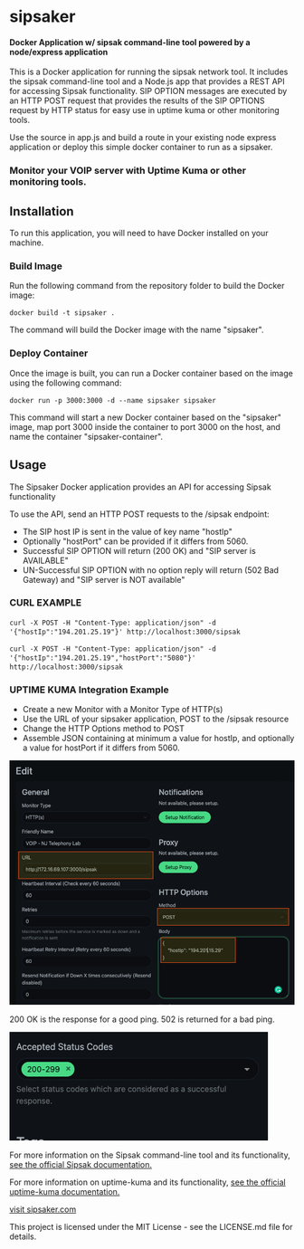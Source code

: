 # sipsaker
#### Docker Application w/ sipsak command-line tool powered by a node/express application 


This is a Docker application for running the sipsak network tool.  It includes the sipsak command-line tool and a Node.js app that provides a REST API for accessing Sipsak functionality.  SIP OPTION messages are executed by an HTTP POST request that provides the results of the SIP OPTIONS request by HTTP status for easy use in uptime kuma or other monitoring tools.

Use the source in app.js and build a route in your existing node express application or deploy this simple docker container to run as a sipsaker.

### Monitor your VOIP server with Uptime Kuma or other monitoring tools.

## Installation
To run this application, you will need to have Docker installed on your machine.

### Build Image
Run the following command from the repository folder to build the Docker image:

```console
docker build -t sipsaker .
```
The command will build the Docker image with the name "sipsaker". 


### Deploy Container
Once the image is built, you can run a Docker container based on the image using the following command:
```console
docker run -p 3000:3000 -d --name sipsaker sipsaker
```

This command will start a new Docker container based on the "sipsaker" image, map port 3000 inside the container to port 3000 on the host, and name the container "sipsaker-container". 


## Usage
The Sipsaker Docker application provides an API for accessing Sipsak functionality

 To use the API, send an HTTP POST requests to the /sipsak endpoint:
* The SIP host IP is sent in the value of key name "hostIp"
* Optionally "hostPort" can be provided if it differs from 5060.
* Successful SIP OPTION will return (200 OK) and "SIP server is AVAILABLE"
* UN-Successful SIP OPTION with no option reply will return (502 Bad Gateway) and "SIP server is NOT available"

### CURL EXAMPLE
```console
curl -X POST -H "Content-Type: application/json" -d '{"hostIp":"194.201.25.19"}' http://localhost:3000/sipsak
```
```console
curl -X POST -H "Content-Type: application/json" -d '{"hostIp":"194.201.25.19","hostPort":"5080"}' http://localhost:3000/sipsak
```

### UPTIME KUMA Integration Example
* Create a new Monitor with a Monitor Type of HTTP(s)
* Use the URL of your sipsaker application,  POST to the /sipsak resource
* Change the HTTP Options method to POST
* Assemble JSON containing at minimum a value for hostIp, and optionally a value for hostPort if it differs from 5060.


![Kuma Dashboard Settings](/kuma-images/uptime-kuma1.png)

200 OK is the response for a good ping.  502 is returned for a bad ping.

![200 OK Value Accepted Range](/kuma-images/uptime-kuma2.png)



For more information on the Sipsak command-line tool and its functionality, [see the official Sipsak documentation.](https://github.com/nils-ohlmeier/sipsak)

For more information on uptime-kuma and its functionality, [see the official uptime-kuma documentation.](https://github.com/louislam/uptime-kuma)

[visit sipsaker.com](https://sipsaker.com)

This project is licensed under the MIT License - see the LICENSE.md file for details.
